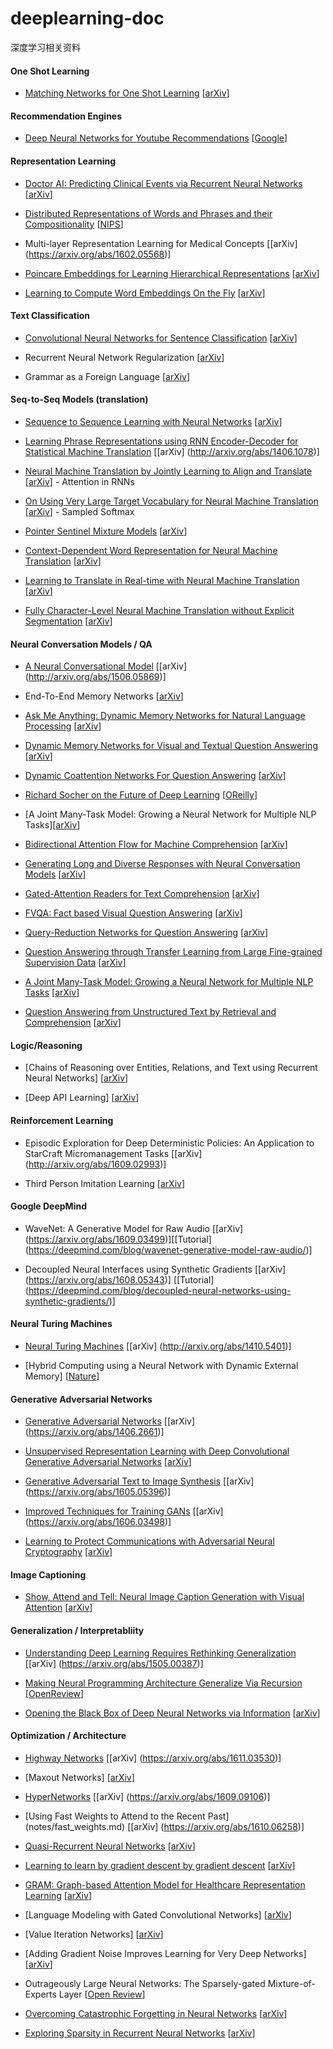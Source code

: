 # deeplearning-doc
深度学习相关资料

#### One Shot Learning

- [Matching Networks for One Shot Learning](notes/oneshot.md) [[arXiv](https://arxiv.org/abs/1606.04080)]

#### Recommendation Engines

- [Deep Neural Networks for Youtube Recommendations](notes/youtube_recommendations.md) [[Google](https://research.google.com/pubs/pub45530.html)]

#### Representation Learning

- [Doctor AI: Predicting Clinical Events via Recurrent Neural Networks](notes/docai.md) [[arXiv](http://arxiv.org/abs/1511.05942)]

- [Distributed Representations of Words and Phrases and their Compositionality](notes/word2vec_mikolov.md) [[NIPS](https://papers.nips.cc/paper/5021-distributed-representations-of-words-and-phrases-and-their-compositionality.pdf)]

- Multi-layer Representation Learning for Medical Concepts [[arXiv] (https://arxiv.org/abs/1602.05568)]

- [Poincare Embeddings for Learning Hierarchical Representations](notes/poincare.md) [[arXiv](https://arxiv.org/abs/1705.08039)]

- [Learning to Compute Word Embeddings On the Fly](notes/poincare.md) [[arXiv](https://arxiv.org/abs/1706.00286)]


#### Text Classification

 - [Convolutional Neural Networks for Sentence Classification](notes/cnn_text.md) [[arXiv](http://arxiv.org/abs/1408.5882)]
  
 - Recurrent Neural Network Regularization [[arXiv](http://arxiv.org/abs/1409.2329)]
 
 - Grammar as a Foreign Language [[arXiv](http://arxiv.org/abs/1412.7449)]
 
 
#### Seq-to-Seq Models (translation)
 
 - [Sequence to Sequence Learning with Neural Networks](notes/seq_to_seq_rnn.md) [[arXiv](https://arxiv.org/abs/1409.3215)]
 
 - [Learning Phrase Representations using RNN Encoder-Decoder for Statistical Machine Translation](notes/rnn_encode_decode.md) [[arXiv] (http://arxiv.org/abs/1406.1078)]
 
- [Neural Machine Translation by Jointly Learning to Align and Translate](notes/rnn_attention.md) [[arXiv](http://arxiv.org/abs/1409.0473)] - Attention in RNNs
 
- [On Using Very Large Target Vocabulary for Neural Machine Translation](notes/rnn_softmax.md) [[arXiv](http://arxiv.org/abs/1412.2007)] - Sampled Softmax 

- [Pointer Sentinel Mixture Models](notes/pointer_sentinel.md) [[arXiv](https://arxiv.org/abs/1609.07843)]

- [Context-Dependent Word Representation for Neural Machine Translation](notes/context.md) [[arXiv](https://arxiv.org/abs/1607.00578)]

- [Learning to Translate in Real-time with Neural Machine Translation](notes/real_time_NMT.md) [[arXiv](https://arxiv.org/abs/1610.00388)]

- [Fully Character-Level Neural Machine Translation without Explicit Segmentation](notes/fully_char.md) [[arXiv](https://arxiv.org/abs/1610.03017)]


#### Neural Conversation Models / QA

 - [A Neural Conversational Model](notes/conversation.md) [[arXiv] (http://arxiv.org/abs/1506.05869)]
 
 - End-To-End Memory Networks [[arXiv](https://arxiv.org/abs/1503.08895)]
 
- [Ask Me Anything: Dynamic Memory Networks for Natural Language Processing](notes/ama.md) [[arXiv](https://arxiv.org/abs/1506.07285)]
 
- [Dynamic Memory Networks for Visual and Textual Question Answering](notes/visual_qa.md) [[arXiv](https://arxiv.org/abs/1603.01417)] 
 
- [Dynamic Coattention Networks For Question Answering](notes/coattention.md) [[arXiv](https://arxiv.org/abs/1611.01604)]

- [Richard Socher on the Future of Deep Learning](notes/future_socher.md) [[OReilly](https://www.oreilly.com/ideas/richard-socher-on-the-future-of-deep-learning)]

- [A Joint Many-Task Model: Growing a Neural Network for Multiple NLP Tasks][[arXiv](https://arxiv.org/abs/1611.01587)]

- [Bidirectional Attention Flow for Machine Comprehension](notes/bidaf.md)  [[arXiv](https://arxiv.org/abs/1611.01603)]

- [Generating Long and Diverse Responses with Neural Conversation Models](notes/diverse.md) [[arXiv](https://openreview.net/pdf?id=HJDdiT9gl)]

- [Gated-Attention Readers for Text Comprehension](notes/ga.md) [[arXiv](https://arxiv.org/abs/1606.01549)]

- [FVQA: Fact based Visual Question Answering](notes/fvqa.md) [[arXiv](https://arxiv.org/abs/1606.05433)]

- [Query-Reduction Networks for Question Answering](notes/qrn.md) [[arXiv](https://arxiv.org/abs/1606.04582)]

- [Question Answering through Transfer Learning from Large Fine-grained Supervision Data](notes/transfer-qa.md) [[arXiv](https://arxiv.org/abs/1702.02171)]

- [A Joint Many-Task Model: Growing a Neural Network for Multiple NLP Tasks](notes/joint.md) [[arXiv](https://arxiv.org/abs/1611.01587)]

- [Question Answering from Unstructured Text by Retrieval and Comprehension](notes/retrieval.md) [[arXiv](https://arxiv.org/abs/1703.08885)]

#### Logic/Reasoning

- [Chains of Reasoning over Entities, Relations, and Text using Recurrent Neural Networks] [[arXiv](https://arxiv.org/abs/1607.01426)]

- [Deep API Learning] [[arXiv](https://arxiv.org/abs/1605.08535)]


#### Reinforcement Learning

- Episodic Exploration for Deep Deterministic Policies: An Application to StarCraft Micromanagement Tasks [[arXiv] (http://arxiv.org/abs/1609.02993)]

- Third Person Imitation Learning [[arXiv](http://openreview.net/pdf?id=B16dGcqlx)]


#### Google DeepMind

- WaveNet: A Generative Model for Raw Audio [[arXiv] (https://arxiv.org/abs/1609.03499)][[Tutorial] (https://deepmind.com/blog/wavenet-generative-model-raw-audio/)]

- Decoupled Neural Interfaces using Synthetic Gradients [[arXiv] (https://arxiv.org/abs/1608.05343)] [[Tutorial] (https://deepmind.com/blog/decoupled-neural-networks-using-synthetic-gradients/)]


#### Neural Turing Machines

- [Neural Turing Machines](notes/ntm.md) [[arXiv] (http://arxiv.org/abs/1410.5401)]

- [Hybrid Computing using a Neural Network with Dynamic External Memory] [[Nature](https://goo.gl/8T4EST)]


#### Generative Adversarial Networks

- [Generative Adversarial Networks](notes/GAN.md) [[arXiv] (https://arxiv.org/abs/1406.2661)]

-  [Unsupervised Representation Learning with Deep Convolutional Generative Adversarial Networks](notes/dcgan.md) [[arXiv](http://arxiv.org/abs/1511.06434v2)]

- [Generative Adversarial Text to Image Synthesis](notes/text2image.md) [[arXiv] (https://arxiv.org/abs/1605.05396)]

- [Improved Techniques for Training GANs](notes/improved_gan.md) [[arXiv] (https://arxiv.org/abs/1606.03498)]

- [Learning to Protect Communications with Adversarial Neural Cryptography](notes/crypto_gan.md) [[arXiv](https://arxiv.org/abs/1610.06918)]


#### Image Captioning

- [Show, Attend and Tell: Neural Image Caption Generation with Visual Attention](notes/show_attend_tell.md) [[arXiv](https://arxiv.org/abs/1502.03044)]


#### Generalization / Interpretabliity

- [Understanding Deep Learning Requires Rethinking Generalization](notes/generalization.md) [[arXiv] (https://arxiv.org/abs/1505.00387)]

- [Making Neural Programming Architecture Generalize Via Recursion](notes/recursion.md) [[OpenReview](https://openreview.net/pdf?id=BkbY4psgg)]

- [Opening the Black Box of Deep Neural Networks via Information](notes/ib.md) [[arXiv](https://arxiv.org/abs/1703.00810)]


#### Optimization / Architecture

- [Highway Networks](notes/highway.md) [[arXiv] (https://arxiv.org/abs/1611.03530)]

- [Maxout Networks] [[arXiv](https://arxiv.org/abs/1302.4389)]

- [HyperNetworks](notes/hypernetworks.md) [[arXiv] (https://arxiv.org/abs/1609.09106)]

- [Using Fast Weights to Attend to the Recent Past] (notes/fast_weights.md) [[arXiv] (https://arxiv.org/abs/1610.06258)]

- [Quasi-Recurrent Neural Networks](notes/quasi.md) [[arXiv](https://arxiv.org/abs/1611.01576)]

- [Learning to learn by gradient descent by gradient descent](notes/learning_to_learn.md) [[arXiv](https://arxiv.org/abs/1606.04474)]

- [GRAM: Graph-based Attention Model for Healthcare Representation Learning](notes/gram.md) [[arXiv](https://arxiv.org/abs/1611.07012)]

- [Language Modeling with Gated Convolutional Networks] [[arXiv](https://arxiv.org/abs/1612.08083)]

- [Value Iteration Networks] [[arXiv](https://arxiv.org/abs/1602.02867)]

- [Adding Gradient Noise Improves Learning for Very Deep Networks] [[arXiv](https://arxiv.org/abs/1511.06807)]

- Outrageously Large Neural Networks: The Sparsely-gated Mixture-of-Experts Layer [[Open Review](https://openreview.net/pdf?id=B1ckMDqlg)]

- [Overcoming Catastrophic Forgetting in Neural Networks](notes/catastrophic_forgetting.md) [[arXiv](https://arxiv.org/abs/1612.00796)]

- [Exploring Sparsity in Recurrent Neural Networks](notes/sparsity.md) [[arXiv](https://arxiv.org/abs/1704.05119)]

